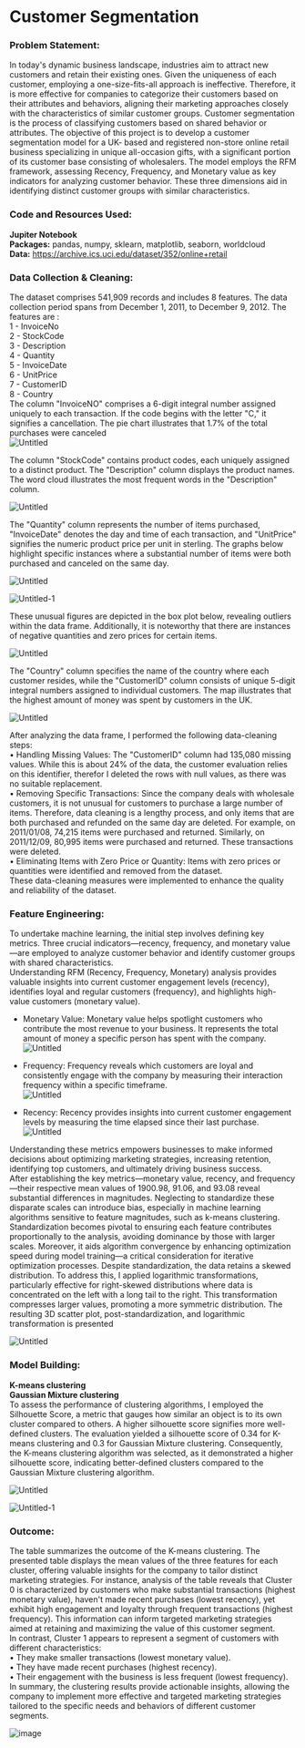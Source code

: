 # Customer Segmentation 
### Problem Statement:<br>
In today's dynamic business landscape, industries aim to attract new customers and retain their existing ones. Given the uniqueness of each customer, employing a one-size-fits-all approach is ineffective. Therefore, it is more effective for companies to categorize their customers based on their attributes and behaviors, aligning their marketing approaches closely with the characteristics of similar customer groups. Customer segmentation is the process of classifying customers based on shared behavior or attributes.
The objective of this project is to develop a customer segmentation model for a UK- based and registered non-store online retail business specializing in unique all-occasion gifts, with a significant portion of its customer base consisting of wholesalers. The model employs the RFM framework, assessing Recency, Frequency, and Monetary value as key indicators for analyzing customer behavior. These three dimensions aid in identifying distinct customer groups with similar characteristics.
### Code and Resources Used:<br>
**Jupiter Notebook**<br>
**Packages:** pandas, numpy, sklearn, matplotlib, seaborn, worldcloud<br>
**Data:** https://archive.ics.uci.edu/dataset/352/online+retail<br>
### Data Collection & Cleaning:<br>
The dataset comprises 541,909 records and includes 8 features. The data collection period spans from December 1, 2011, to December 9, 2012. The features are :<br>
1 - InvoiceNo<br>
2 - StockCode<br>
3 - Description<br>
4 - Quantity<br>
5 - InvoiceDate<br>
6 - UnitPrice<br>
7 - CustomerID<br>
8 - Country<br>
The column "InvoiceNO" comprises a 6-digit integral number assigned uniquely to each transaction. If the code begins with the letter "C," it signifies a cancellation. The pie chart illustrates that 1.7% of the total purchases were canceled<br>
![Untitled](https://github.com/user-attachments/assets/98bdd558-ddfa-4eab-9a07-b11f5e3e2a5c)

The column "StockCode" contains product codes, each uniquely assigned to a distinct product. The "Description" column displays the product names. The word cloud illustrates the most frequent words in the "Description" column.<br>

![Untitled](https://github.com/user-attachments/assets/4e159abe-660e-4479-9ee9-acf95d03e13a)

The "Quantity" column represents the number of items purchased, "InvoiceDate" denotes the day and time of each transaction, and "UnitPrice" signifies the numeric product price per unit in sterling. The graphs below highlight specific instances where a substantial number of items were both purchased and canceled on the same day.<br>

![Untitled](https://github.com/user-attachments/assets/9d3b4762-0b8e-45b9-b146-68ca76af7fbc)

![Untitled-1](https://github.com/user-attachments/assets/96cdc7fd-83c3-4e2d-b0dc-7f7608993092)

These unusual figures are depicted in the box plot below, revealing outliers within the data frame. Additionally, it is noteworthy that there are instances of negative quantities and zero prices for certain items.<br>

![Untitled](https://github.com/user-attachments/assets/58bff88f-1a1b-44e7-ae4b-723d5357a5ce)

The "Country" column specifies the name of the country where each customer resides, while the "CustomerID" column consists of unique 5-digit integral numbers assigned to individual customers. The map illustrates that the highest amount of money was spent by customers in the UK.<br>

![Untitled](https://github.com/user-attachments/assets/715003e9-0527-4a53-a2ca-79f09360d1ef)

After analyzing the data frame, I performed the following data-cleaning steps:<br>
• Handling Missing Values: The "CustomerID" column had 135,080 missing values. While this is about 24% of the data, the customer evaluation relies on this identifier, therefor I deleted the rows with null values, as there was no suitable replacement.<br>
• Removing Specific Transactions: Since the company deals with wholesale customers, it is not unusual for customers to purchase a large number of items. Therefore, data cleaning is a lengthy process, and only items that are both purchased and refunded on the same day are deleted. For example, on 2011/01/08, 74,215 items were purchased and returned. Similarly, on 2011/12/09, 80,995 items were purchased and returned. These transactions were deleted.<br>
• Eliminating Items with Zero Price or Quantity: Items with zero prices or quantities were identified and removed from the dataset.<br>
These data-cleaning measures were implemented to enhance the quality and reliability of the dataset.<br>

### Feature Engineering:<br>
To undertake machine learning, the initial step involves defining key metrics. Three crucial indicators—recency, frequency, and monetary value—are employed to analyze customer behavior and identify customer groups with shared characteristics.<br>
Understanding RFM (Recency, Frequency, Monetary) analysis provides valuable insights into current customer engagement levels (recency), identifies loyal and regular customers (frequency), and highlights high-value customers (monetary value).<br>
- Monetary Value: Monetary value helps spotlight customers who contribute the most revenue to your business. It represents the total amount of money a specific person has spent with the company.<br>
![Untitled](https://github.com/user-attachments/assets/1fd7353a-8bca-42bf-bf3b-9bb3a05e7327)

- Frequency: Frequency reveals which customers are loyal and consistently engage with the company by measuring their interaction frequency within a specific timeframe.<br>
![Untitled](https://github.com/user-attachments/assets/c8066b53-089c-42f3-a8b5-4a6e4972678b)

- Recency: Recency provides insights into current customer engagement levels by measuring the time elapsed since their last purchase.
![Untitled](https://github.com/user-attachments/assets/ce767ca1-f105-4cd6-a524-9ff54c02cd2a)

Understanding these metrics empowers businesses to make informed decisions about optimizing marketing strategies, increasing retention, identifying top customers, and ultimately driving business success.<br>
After establishing the key metrics—monetary value, recency, and frequency—their respective mean values of 1900.98, 91.06, and 93.08 reveal substantial differences in magnitudes. Neglecting to standardize these disparate scales can introduce bias, especially in machine learning algorithms sensitive to feature magnitudes, such as k-means clustering. Standardization becomes pivotal to ensuring each feature contributes proportionally to the analysis, avoiding dominance by those with larger scales. Moreover, it aids algorithm convergence by enhancing optimization speed during model training—a critical consideration for iterative optimization processes. Despite standardization, the data retains a skewed distribution. To address this, I applied logarithmic transformations, particularly effective for right-skewed distributions where data is concentrated on the left with a long tail to the right. This transformation compresses larger values, promoting a more symmetric distribution. The resulting 3D scatter plot, post-standardization, and logarithmic transformation is presented<br>

![Untitled](https://github.com/user-attachments/assets/12b29b86-54a7-4fb3-a37c-bdc2204b854d)

### Model Building:<br>
**K-means clustering**<br>
**Gaussian Mixture clustering**<br>
To assess the performance of clustering algorithms, I employed the Silhouette Score, a metric that gauges how similar an object is to its own cluster compared to others. A higher silhouette score signifies more well-defined clusters. The evaluation yielded a silhouette score of 0.34 for K-means clustering and 0.3 for Gaussian Mixture clustering. Consequently, the K-means clustering algorithm was selected, as it demonstrated a higher silhouette score, indicating better-defined clusters compared to the Gaussian Mixture clustering algorithm.<br>

![Untitled](https://github.com/user-attachments/assets/1ab3fe09-4d08-4a0d-82dc-e7f35536d17a)

![Untitled-1](https://github.com/user-attachments/assets/bec41b0a-2c17-4b1d-908e-3288b083646b)

### Outcome:<br>
The table summarizes the outcome of the K-means clustering. The presented table displays the mean values of the three features for each cluster, offering valuable insights for the company to tailor distinct marketing strategies. For instance, analysis of the table reveals that Cluster 0 is characterized by customers who make substantial transactions (highest monetary value), haven't made recent purchases (lowest recency), yet exhibit high engagement and loyalty through frequent transactions (highest frequency). This information can inform targeted marketing strategies aimed at retaining and maximizing the value of this customer segment.<br>
In contrast, Cluster 1 appears to represent a segment of customers with different characteristics:<br>
• They make smaller transactions (lowest monetary value).<br>
• They have made recent purchases (highest recency).<br>
• Their engagement with the business is less frequent (lowest frequency).<br>
In summary, the clustering results provide actionable insights, allowing the company to implement more effective and targeted marketing strategies tailored to the specific needs and behaviors of different customer segments.<br>

![image](https://github.com/user-attachments/assets/c6b29c68-dd56-4491-a9c5-2d02cf99a3ec)





























